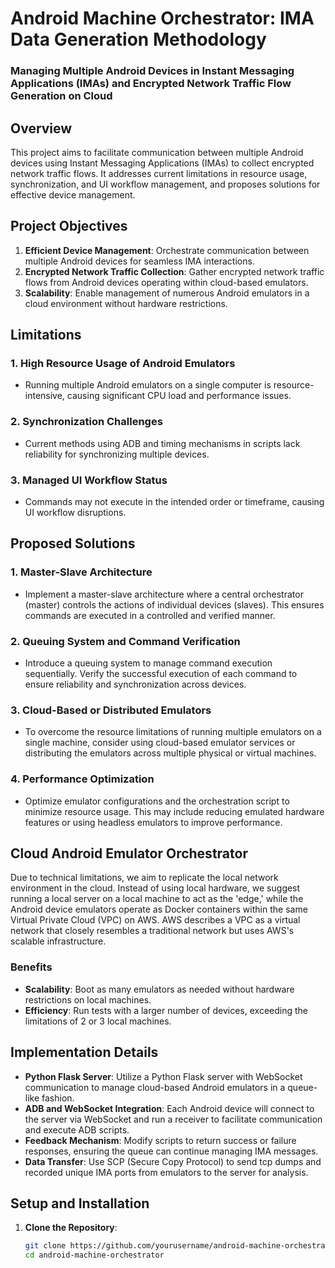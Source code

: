 # Android Machine Orchestrator: IMA Data Generation Methodology

### Managing Multiple Android Devices in Instant Messaging Applications (IMAs) and Encrypted Network Traffic Flow Generation on Cloud

## Overview

This project aims to facilitate communication between multiple Android devices using Instant Messaging Applications (IMAs) to collect encrypted network traffic flows. It addresses current limitations in resource usage, synchronization, and UI workflow management, and proposes solutions for effective device management.

## Project Objectives

1. **Efficient Device Management**: Orchestrate communication between multiple Android devices for seamless IMA interactions.
2. **Encrypted Network Traffic Collection**: Gather encrypted network traffic flows from Android devices operating within cloud-based emulators.
3. **Scalability**: Enable management of numerous Android emulators in a cloud environment without hardware restrictions.

## Limitations

### 1. High Resource Usage of Android Emulators

- Running multiple Android emulators on a single computer is resource-intensive, causing significant CPU load and performance issues.

### 2. Synchronization Challenges

- Current methods using ADB and timing mechanisms in scripts lack reliability for synchronizing multiple devices.

### 3. Managed UI Workflow Status

- Commands may not execute in the intended order or timeframe, causing UI workflow disruptions.

## Proposed Solutions

### 1. Master-Slave Architecture

- Implement a master-slave architecture where a central orchestrator (master) controls the actions of individual devices (slaves). This ensures commands are executed in a controlled and verified manner.

### 2. Queuing System and Command Verification

- Introduce a queuing system to manage command execution sequentially. Verify the successful execution of each command to ensure reliability and synchronization across devices.

### 3. Cloud-Based or Distributed Emulators

- To overcome the resource limitations of running multiple emulators on a single machine, consider using cloud-based emulator services or distributing the emulators across multiple physical or virtual machines.

### 4. Performance Optimization

- Optimize emulator configurations and the orchestration script to minimize resource usage. This may include reducing emulated hardware features or using headless emulators to improve performance.

## Cloud Android Emulator Orchestrator

Due to technical limitations, we aim to replicate the local network environment in the cloud. Instead of using local hardware, we suggest running a local server on a local machine to act as the 'edge,' while the Android device emulators operate as Docker containers within the same Virtual Private Cloud (VPC) on AWS. AWS describes a VPC as a virtual network that closely resembles a traditional network but uses AWS's scalable infrastructure.

### Benefits

- **Scalability**: Boot as many emulators as needed without hardware restrictions on local machines.
- **Efficiency**: Run tests with a larger number of devices, exceeding the limitations of 2 or 3 local machines.

## Implementation Details

- **Python Flask Server**: Utilize a Python Flask server with WebSocket communication to manage cloud-based Android emulators in a queue-like fashion.
- **ADB and WebSocket Integration**: Each Android device will connect to the server via WebSocket and run a receiver to facilitate communication and execute ADB scripts.
- **Feedback Mechanism**: Modify scripts to return success or failure responses, ensuring the queue can continue managing IMA messages.
- **Data Transfer**: Use SCP (Secure Copy Protocol) to send tcp dumps and recorded unique IMA ports from emulators to the server for analysis.

## Setup and Installation

1. **Clone the Repository**:

   ```bash
   git clone https://github.com/yourusername/android-machine-orchestrator.git
   cd android-machine-orchestrator
